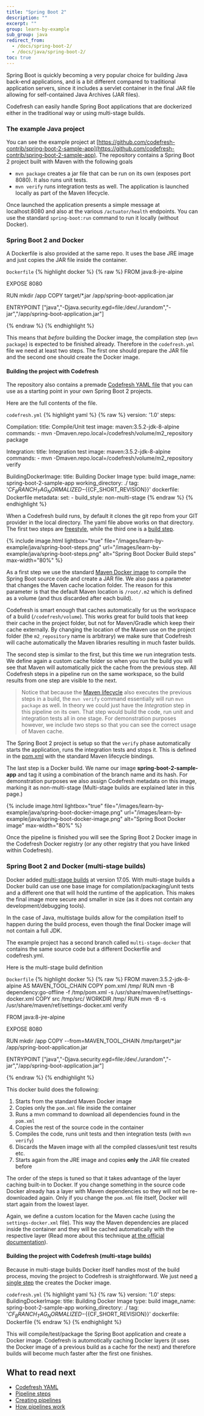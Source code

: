 ```yaml
---
title: "Spring Boot 2"
description: ""
excerpt: ""
group: learn-by-example
sub_group: java
redirect_from:
  - /docs/spring-boot-2/
  - /docs/java/spring-boot-2/
toc: true
---
```


Spring Boot is quickly becoming a very popular choice for building Java back-end applications, and is a bit different compared to traditional application servers, since it includes a servlet container in the final JAR file allowing
for self-contained Java Archives (JAR files).

Codefresh can easily handle Spring Boot applications that are dockerized either in the traditional way or using multi-stage builds. 

### The example Java project

You can see the example project at [https://github.com/codefresh-contrib/spring-boot-2-sample-app](https://github.com/codefresh-contrib/spring-boot-2-sample-app). The repository contains a Spring Boot 2 project built with Maven with the following goals

* `mvn package` creates a jar file that can be run on its own (exposes port 8080). It also runs unit tests.
* `mvn verify` runs integration tests as well. The application is launched locally as part of the Maven lifecycle.

Once launched the application presents a simple message at localhost:8080 and also at the various `/actuator/health` endpoints. You can use the standard `spring-boot:run` command to run it locally (without Docker).

### Spring Boot 2 and Docker 

A Dockerfile is also provided at the same repo. It uses the base JRE image and just copies the JAR file inside the container.

 `Dockerfile`
{% highlight docker %}
{% raw %}
FROM java:8-jre-alpine

EXPOSE 8080

RUN mkdir /app
COPY target/*.jar /app/spring-boot-application.jar

ENTRYPOINT ["java","-Djava.security.egd=file:/dev/./urandom","-jar","/app/spring-boot-application.jar"]

{% endraw %}
{% endhighlight %}


This means that _before_ building the Docker image, the compilation step (`mvn package`) is expected to be finished already. Therefore in the `codefresh.yml` file we need at least two steps. The first one should prepare the JAR file and the second
one should create the Docker image.

#### Building the project with Codefresh

The repository also contains a premade [Codefresh YAML file]({{site.baseurl}}/docs/codefresh-yaml/what-is-the-codefresh-yaml/) that you can use as a starting point in your own Spring Boot 2 projects.

Here are the full contents of the file.

 `codefresh.yml`
{% highlight yaml %}
{% raw %}
version: '1.0'
steps:

  Compilation:
    title: Compile/Unit test
    image: maven:3.5.2-jdk-8-alpine
    commands:
     - mvn -Dmaven.repo.local=/codefresh/volume/m2_repository package

  Integration:
    title: Integration test
    image: maven:3.5.2-jdk-8-alpine
    commands:
     - mvn -Dmaven.repo.local=/codefresh/volume/m2_repository verify

  BuildingDockerImage:
    title: Building Docker Image
    type: build
    image_name: spring-boot-2-sample-app
    working_directory: ./
    tag: '${{CF_BRANCH_TAG_NORMALIZED}}-${{CF_SHORT_REVISION}}'
    dockerfile: Dockerfile
    metadata: 
      set: 
        - build_style: non-multi-stage
{% endraw %}
{% endhighlight %}

When a Codefresh build runs, by default it clones the git repo from your GIT provider in the local directory. The yaml file above works on that directory. The first two steps are [freestyle]({{site.baseurl}}/docs/codefresh-yaml/steps/freestyle/), while the third one is a [build step]({{site.baseurl}}/docs/codefresh-yaml/steps/build-1/).

{% include image.html 
lightbox="true" 
file="/images/learn-by-example/java/spring-boot-steps.png" 
url="/images/learn-by-example/java/spring-boot-steps.png" 
alt="Spring Boot Docker Build steps" 
max-width="80%" 
%}


As a first step we use the standard [Maven Docker image](https://hub.docker.com/_/maven/) to compile the Spring Boot source code and create a JAR file. We also pass a parameter that changes the Maven cache location folder. The reason for this parameter is that the default Maven location is `/root/.m2` which is defined as a volume (and thus discarded after each build).

Codefresh is smart enough that caches automatically for us the workspace of a build (`/codefresh/volume`). This works great for build tools that keep their cache in the project folder, but not for Maven/Gradle which keep their cache externally. By changing the location of the Maven use on the project folder (the `m2_repository` name is arbitrary) we make sure that Codefresh will cache automatically the Maven libraries resulting in much faster builds.

The second step is similar to the first, but this time we run integration tests. We define again a custom cache folder so when you run the build you will see that Maven will automatically pick the cache from the previous step. All Codefresh steps in a pipeline run on the same workspace, so the build results from one step are visible to the next.

>Notice that because the [Maven lifecycle](https://maven.apache.org/guides/introduction/introduction-to-the-lifecycle.html) also executes the previous steps in a build, the `mvn verify` command essentially will run `mvn package` as well. In theory we could just have the _Integration_ step in this pipeline on its own. That step would build the code, run unit and integration tests all in one stage. For demonstration purposes however, we include two steps so that you can see the correct usage of Maven cache.

The Spring Boot 2 project is setup so that the `verify` phase automatically starts the application, runs the integration tests and stops it. This is defined in the [pom.xml](https://github.com/codefresh-contrib/spring-boot-2-sample-app/blob/master/pom.xml#L81) with the standard Maven lifecycle bindings.

The last step is a Docker build. We name our image **spring-boot-2-sample-app** and tag it using a combination of the branch name and its hash. For demonstration purposes we also assign Codefresh metadata on this image, marking it as non-multi-stage (Multi-stage builds are explained later in this page.)

{% include image.html 
lightbox="true" 
file="/images/learn-by-example/java/spring-boot-docker-image.png" 
url="/images/learn-by-example/java/spring-boot-docker-image.png" 
alt="Spring Boot Docker image" 
max-width="80%" 
%}

Once the pipeline is finished you will see the Spring Boot 2 Docker image in the Codefresh Docker registry (or any other registry that you have linked within Codefresh). 

### Spring Boot 2 and Docker (multi-stage builds)

Docker added [multi-stage builds](https://blog.docker.com/2017/07/multi-stage-builds/) at version 17.05. With multi-stage builds a Docker build can use one base image for compilation/packaging/unit tests and a different one that will hold the runtime of the application. This makes the final image more secure and smaller in size (as it does not contain any development/debugging tools).

In the case of Java, multistage builds allow for the compilation itself to happen during the build process, even though the final Docker image will not contain a full JDK.

The example project has a second branch called `multi-stage-docker` that contains the same source code but a different Dockerfile and codefresh.yml.

Here is the multi-stage build definition

 `Dockerfile`
{% highlight docker %}
{% raw %}
FROM maven:3.5.2-jdk-8-alpine AS MAVEN_TOOL_CHAIN
COPY pom.xml /tmp/
RUN mvn -B dependency:go-offline -f /tmp/pom.xml -s /usr/share/maven/ref/settings-docker.xml
COPY src /tmp/src/
WORKDIR /tmp/
RUN mvn -B -s /usr/share/maven/ref/settings-docker.xml verify

FROM java:8-jre-alpine

EXPOSE 8080

RUN mkdir /app
COPY --from=MAVEN_TOOL_CHAIN /tmp/target/*.jar /app/spring-boot-application.jar

ENTRYPOINT ["java","-Djava.security.egd=file:/dev/./urandom","-jar","/app/spring-boot-application.jar"]

{% endraw %}
{% endhighlight %}

This docker build does the following:

1. Starts from the standard Maven Docker image
1. Copies only the `pom.xml` file inside the container
1. Runs a mvn command to download all dependencies found in the `pom.xml`
1. Copies the rest of the source code in the container
1. Compiles the code, runs unit tests and then integration tests (with `mvn verify`)
1. Discards the Maven image with all the compiled classes/unit test results etc.
1. Starts again from the JRE image and copies **only** the JAR file created before

The order of the steps is tuned so that it takes advantage of the layer caching built-in to Docker.
If you change something in the source code Docker already has a layer with Maven dependencies so they
will not be re-downloaded again. Only if you change the `pom.xml` file itself, Docker will start again from the lowest layer.

Again, we define a custom location for the Maven cache (using the `settings-docker.xml` file). This way the Maven dependencies are placed inside the container and they will be cached automatically with the respective layer (Read more about this technique [at the official documentation](https://github.com/carlossg/docker-maven#packaging-a-local-repository-with-the-image)).


#### Building the project with Codefresh (multi-stage builds)

Because in multi-stage builds Docker itself handles most of the build process, moving the project to Codefresh is straightforward. We just need [a single step](https://github.com/codefresh-contrib/spring-boot-2-sample-app/blob/multi-stage-docker/codefresh.yml) the creates the Docker image.

 `codefresh.yml`
{% highlight yaml %}
{% raw %}
version: '1.0'
steps:
  BuildingDockerImage:
    title: Building Docker Image
    type: build
    image_name: spring-boot-2-sample-app
    working_directory: ./
    tag: '${{CF_BRANCH_TAG_NORMALIZED}}-${{CF_SHORT_REVISION}}'
    dockerfile: Dockerfile
{% endraw %}
{% endhighlight %}

This will compile/test/package the Spring Boot application and create a Docker image. Codefresh is automotically caching
Docker layers (it uses the Docker image of a previous build as a cache for the next) and therefore builds will become
much faster after the first one finishes.


## What to read next

* [Codefresh YAML]({{site.baseurl}}/docs/codefresh-yaml/what-is-the-codefresh-yaml/)
* [Pipeline steps]({{site.baseurl}}/docs/codefresh-yaml/steps/)
* [Creating pipelines]({{site.baseurl}}/docs/configure-ci-cd-pipeline/pipelines/)
* [How pipelines work]({{site.baseurl}}/docs/configure-ci-cd-pipeline/introduction-to-codefresh-pipelines/)



